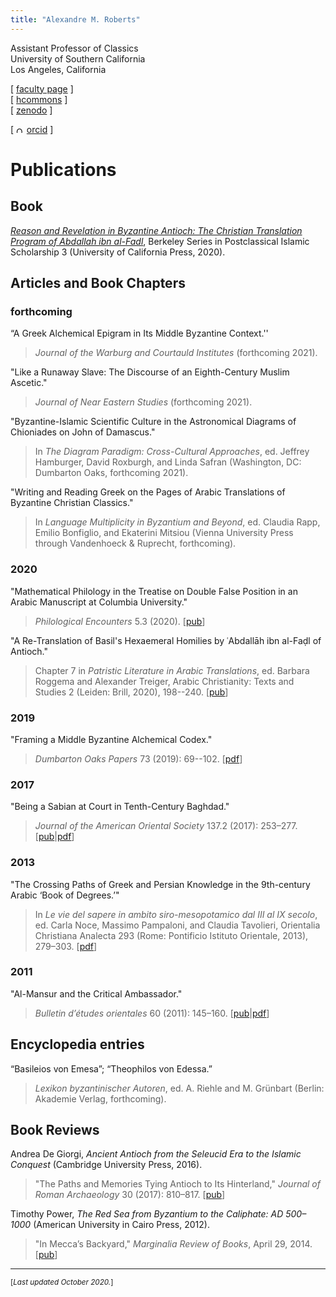 ```yaml
---
title: "Alexandre M. Roberts"
---
```


Assistant Professor of Classics  
University of Southern California  
Los Angeles, California  

[ [faculty page](http://dornsife.usc.edu/cf/clas/clas_faculty_display.cfm?Person_ID=1081060) ]  
[ [hcommons](https://hcommons.org/members/amroberts/) ]  
[ [zenodo](https://zenodo.org/communities/amroberts/search?page=1&size=20) ]  
<div itemscope itemtype="https://schema.org/Person">[ <a itemprop="sameAs" content="https://orcid.org/0000-0002-6648-5392" href="https://orcid.org/0000-0002-6648-5392" target="orcid.widget" rel="noopener noreferrer" style="vertical-align:top;"><img src="https://orcid.org/sites/default/files/images/orcid_16x16.png" style="width:.7em;margin-right:.5em;" alt="ORCID iD icon">orcid</a> ]</div>

# Publications

[AbF-book]: https://www.ucpress.edu/book/9780520343498/

[Roberts-2020-PHEN-pub]: https://doi.org/10.1163/24519197-BJA10007

[Roberts-2020-Retranslation-pub]: https://doi.org/10.1163/9789004415041_009

[Roberts-2019-DOP-Framing]: https://doi.org/10.5281/zenodo.3797823

[Roberts-2017-JRA-review-of-de-giorgi-pub]: https://doi.org/10.1017/S1047759400074845

[Roberts-2017-JAOS-Sabians]: https://doi.org/10.5281/zenodo.893166

[Roberts-2017-JAOS-Sabians-pub]: https://www.jstor.org/stable/10.7817/jameroriesoci.137.2.0253

[Roberts-2013-OCA-Crossing-Paths]: https://doi.org/10.5281/zenodo.893168

[Roberts-2011-BEO60-Mansur]: https://doi.org/10.5281/zenodo.893170

[Roberts-2011-BEO60-Mansur-pub]: https://doi.org/10.4000/beo.406

[Roberts-2014-Marginalia-Red-Sea]: http://marginalia.lareviewofbooks.org/in-meccas-backyard-by-alexandre-m-roberts/

[BE-salamander-article]: http://beheco.oxfordjournals.org/content/19/3/621

## Book

[*Reason and Revelation in Byzantine Antioch: The Christian Translation Program of Abdallah ibn al-Fadl*][AbF-book], Berkeley Series in Postclassical Islamic Scholarship 3 (University of California Press, 2020).

## Articles and Book Chapters

### forthcoming

“A Greek Alchemical Epigram in Its Middle Byzantine Context.'' 

> *Journal of the Warburg and Courtauld Institutes* (forthcoming 2021).


"Like a Runaway Slave: The Discourse of an Eighth-Century Muslim Ascetic."

> *Journal of Near Eastern Studies* (forthcoming 2021).


"Byzantine-Islamic Scientific Culture in the Astronomical Diagrams of Chioniades on John of Damascus."

> In *The Diagram Paradigm: Cross-Cultural Approaches*, ed. Jeffrey Hamburger, David Roxburgh, and Linda Safran (Washington, DC: Dumbarton Oaks, forthcoming 2021).


"Writing and Reading Greek on the Pages of Arabic Translations of Byzantine Christian Classics."

> In *Language Multiplicity in Byzantium and Beyond*, ed. Claudia Rapp, Emilio Bonfiglio, and Ekaterini Mitsiou (Vienna University Press through Vandenhoeck \& Ruprecht, forthcoming).


### 2020 ###

"Mathematical Philology in the Treatise on Double False Position in an Arabic Manuscript at Columbia University."

> *Philological Encounters* 5.3 (2020). [[pub][Roberts-2020-PHEN-pub]]


"A Re-Translation of Basil's Hexaemeral Homilies by ʿAbdallāh ibn al-Faḍl of Antioch."

> Chapter 7 in *Patristic Literature in Arabic Translations*, ed. Barbara Roggema and Alexander Treiger, Arabic Christianity: Texts and Studies 2 (Leiden: Brill, 2020), 198--240. [[pub][Roberts-2020-Retranslation-pub]]


### 2019 ###

"Framing a Middle Byzantine Alchemical Codex."

> *Dumbarton Oaks Papers* 73 (2019): 69--102. [[pdf][Roberts-2019-DOP-Framing]]


### 2017 ###

"Being a Sabian at Court in Tenth-Century Baghdad."

> *Journal of the American Oriental Society* 137.2 (2017): 253–277. [[pub][Roberts-2017-JAOS-Sabians-pub]|[pdf][Roberts-2017-JAOS-Sabians]]


### 2013

"The Crossing Paths of Greek and Persian Knowledge in the 9th-century Arabic ‘Book of Degrees.’"

> In *Le vie del sapere in ambito siro-mesopotamico dal III al IX secolo*, ed. Carla Noce, Massimo Pampaloni, and Claudia Tavolieri, Orientalia Christiana Analecta 293 (Rome: Pontificio Istituto Orientale, 2013), 279–303. [[pdf][Roberts-2013-OCA-Crossing-Paths]]


### 2011

"Al-Mansur and the Critical Ambassador."

> *Bulletin d’études orientales* 60 (2011): 145–160. [[pub][Roberts-2011-BEO60-Mansur-pub]|[pdf][Roberts-2011-BEO60-Mansur]]


## Encyclopedia entries

“Basileios von Emesa”; “Theophilos von Edessa.”

> *Lexikon byzantinischer Autoren*, ed. A. Riehle and M. Grünbart (Berlin: Akademie Verlag, forthcoming).


## Book Reviews

Andrea De Giorgi, *Ancient Antioch from the Seleucid Era to the Islamic Conquest* (Cambridge University Press, 2016).

> "The Paths and Memories Tying Antioch to Its 
> Hinterland,"
> *Journal of Roman Archaeology* 30 (2017): 810–817. [[pub][Roberts-2017-JRA-review-of-de-giorgi-pub]]


Timothy Power, *The Red Sea from Byzantium to the Caliphate: AD 500–1000* (American University in Cairo Press, 2012).  

> "In Mecca’s Backyard,"
> *Marginalia Review of Books*, April 29, 2014. [[pub][Roberts-2014-Marginalia-Red-Sea]]

-------

<small>[*Last updated October 2020.*]</small>

